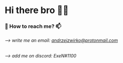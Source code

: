 # <h1>Hi there bro 🙋‍♂️

### 📌 How to reach me? 📫
  
###### --> write me an email: andrzejzwirko@protonmail.com
  
###### --> add me on discord: ExeN#1100


<!--
**ExeN93/ExeN93** is a ✨ _special_ ✨ repository because its `README.md` (this file) appears on your GitHub profile.

Here are some ideas to get you started:

- 🔭 I’m currently working on ...
- 🌱 I’m currently learning ...
- 👯 I’m looking to collaborate on ...
- 🤔 I’m looking for help with ...
- 💬 Ask me about ...
- 📫 How to reach me: ...
- 😄 Pronouns: ...
- ⚡ Fun fact: ...
-->

